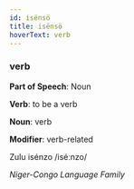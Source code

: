 ```yaml
---
id: isënsö
title: isënsö
hoverText: verb
---
```


### verb

**Part of Speech**: Noun

**Verb**: to be a verb

**Noun**: verb

**Modifier**: verb-related

Zulu isénzo /iséːnzo/

*Niger-Congo Language Family*
